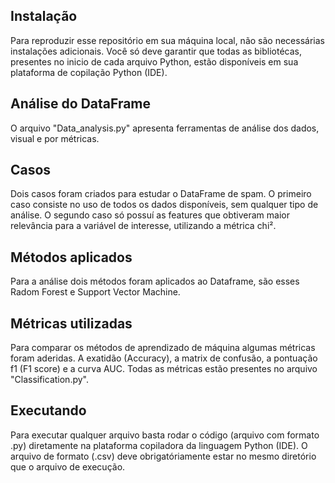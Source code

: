 ## Instalação

Para reproduzir esse repositório em sua máquina local, não são necessárias instalações adicionais. Você só deve garantir que todas as bibliotécas, presentes no inicio de cada arquivo Python, estão disponíveis em sua plataforma de copilação Python (IDE).

## Análise do DataFrame

O arquivo "Data_analysis.py" apresenta ferramentas de análise dos dados, visual e por métricas.

## Casos

Dois casos foram criados para estudar o DataFrame de spam. O primeiro caso consiste no uso de todos os dados disponíveis, sem qualquer tipo de análise. O segundo caso só possuí as features que obtiveram maior relevância para a variável de interesse, utilizando a métrica chi².


## Métodos aplicados

Para a análise dois métodos foram aplicados ao Dataframe, são esses Radom Forest e Support Vector Machine.

## Métricas utilizadas

Para comparar os métodos de aprendizado de máquina algumas métricas foram aderidas. A exatidão (Accuracy), a matrix de confusão, a pontuação f1 (F1 score) e a curva AUC. Todas as métricas estão presentes no arquivo "Classification.py".

## Executando

Para executar qualquer arquivo basta rodar o código (arquivo com formato .py) diretamente na plataforma copiladora da linguagem Python (IDE). O arquivo de formato (.csv) deve obrigatóriamente estar no mesmo diretório que o arquivo de execução.
